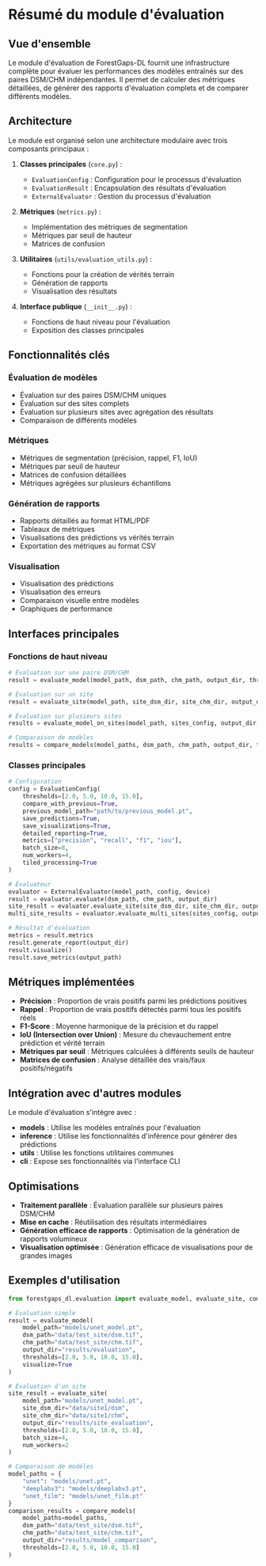 # Résumé du module d'évaluation

## Vue d'ensemble

Le module d'évaluation de ForestGaps-DL fournit une infrastructure complète pour évaluer les performances des modèles entraînés sur des paires DSM/CHM indépendantes. Il permet de calculer des métriques détaillées, de générer des rapports d'évaluation complets et de comparer différents modèles.

## Architecture

Le module est organisé selon une architecture modulaire avec trois composants principaux :

1. **Classes principales** (`core.py`) :
   - `EvaluationConfig` : Configuration pour le processus d'évaluation
   - `EvaluationResult` : Encapsulation des résultats d'évaluation
   - `ExternalEvaluator` : Gestion du processus d'évaluation

2. **Métriques** (`metrics.py`) :
   - Implémentation des métriques de segmentation
   - Métriques par seuil de hauteur
   - Matrices de confusion

3. **Utilitaires** (`utils/evaluation_utils.py`) :
   - Fonctions pour la création de vérités terrain
   - Génération de rapports
   - Visualisation des résultats

4. **Interface publique** (`__init__.py`) :
   - Fonctions de haut niveau pour l'évaluation
   - Exposition des classes principales

## Fonctionnalités clés

### Évaluation de modèles
- Évaluation sur des paires DSM/CHM uniques
- Évaluation sur des sites complets
- Évaluation sur plusieurs sites avec agrégation des résultats
- Comparaison de différents modèles

### Métriques
- Métriques de segmentation (précision, rappel, F1, IoU)
- Métriques par seuil de hauteur
- Matrices de confusion détaillées
- Métriques agrégées sur plusieurs échantillons

### Génération de rapports
- Rapports détaillés au format HTML/PDF
- Tableaux de métriques
- Visualisations des prédictions vs vérités terrain
- Exportation des métriques au format CSV

### Visualisation
- Visualisation des prédictions
- Visualisation des erreurs
- Comparaison visuelle entre modèles
- Graphiques de performance

## Interfaces principales

### Fonctions de haut niveau

```python
# Évaluation sur une paire DSM/CHM
result = evaluate_model(model_path, dsm_path, chm_path, output_dir, thresholds, config, device, visualize)

# Évaluation sur un site
result = evaluate_site(model_path, site_dsm_dir, site_chm_dir, output_dir, thresholds, config, device, batch_size, num_workers, visualize)

# Évaluation sur plusieurs sites
results = evaluate_model_on_sites(model_path, sites_config, output_dir, thresholds, config, device, batch_size, num_workers, visualize, aggregate_results)

# Comparaison de modèles
results = compare_models(model_paths, dsm_path, chm_path, output_dir, thresholds, config, device, visualize)
```

### Classes principales

```python
# Configuration
config = EvaluationConfig(
    thresholds=[2.0, 5.0, 10.0, 15.0],
    compare_with_previous=True,
    previous_model_path="path/to/previous_model.pt",
    save_predictions=True,
    save_visualizations=True,
    detailed_reporting=True,
    metrics=["precision", "recall", "f1", "iou"],
    batch_size=8,
    num_workers=4,
    tiled_processing=True
)

# Évaluateur
evaluator = ExternalEvaluator(model_path, config, device)
result = evaluator.evaluate(dsm_path, chm_path, output_dir)
site_result = evaluator.evaluate_site(site_dsm_dir, site_chm_dir, output_dir)
multi_site_results = evaluator.evaluate_multi_sites(sites_config, output_dir)

# Résultat d'évaluation
metrics = result.metrics
result.generate_report(output_dir)
result.visualize()
result.save_metrics(output_path)
```

## Métriques implémentées

- **Précision** : Proportion de vrais positifs parmi les prédictions positives
- **Rappel** : Proportion de vrais positifs détectés parmi tous les positifs réels
- **F1-Score** : Moyenne harmonique de la précision et du rappel
- **IoU (Intersection over Union)** : Mesure du chevauchement entre prédiction et vérité terrain
- **Métriques par seuil** : Métriques calculées à différents seuils de hauteur
- **Matrices de confusion** : Analyse détaillée des vrais/faux positifs/négatifs

## Intégration avec d'autres modules

Le module d'évaluation s'intègre avec :

- **models** : Utilise les modèles entraînés pour l'évaluation
- **inference** : Utilise les fonctionnalités d'inférence pour générer des prédictions
- **utils** : Utilise les fonctions utilitaires communes
- **cli** : Expose ses fonctionnalités via l'interface CLI

## Optimisations

- **Traitement parallèle** : Évaluation parallèle sur plusieurs paires DSM/CHM
- **Mise en cache** : Réutilisation des résultats intermédiaires
- **Génération efficace de rapports** : Optimisation de la génération de rapports volumineux
- **Visualisation optimisée** : Génération efficace de visualisations pour de grandes images

## Exemples d'utilisation

```python
from forestgaps_dl.evaluation import evaluate_model, evaluate_site, compare_models

# Évaluation simple
result = evaluate_model(
    model_path="models/unet_model.pt",
    dsm_path="data/test_site/dsm.tif",
    chm_path="data/test_site/chm.tif",
    output_dir="results/evaluation",
    thresholds=[2.0, 5.0, 10.0, 15.0],
    visualize=True
)

# Évaluation d'un site
site_result = evaluate_site(
    model_path="models/unet_model.pt",
    site_dsm_dir="data/site1/dsm",
    site_chm_dir="data/site1/chm",
    output_dir="results/site_evaluation",
    thresholds=[2.0, 5.0, 10.0, 15.0],
    batch_size=4,
    num_workers=2
)

# Comparaison de modèles
model_paths = {
    "unet": "models/unet.pt",
    "deeplabv3": "models/deeplabv3.pt",
    "unet_film": "models/unet_film.pt"
}
comparison_results = compare_models(
    model_paths=model_paths,
    dsm_path="data/test_site/dsm.tif",
    chm_path="data/test_site/chm.tif",
    output_dir="results/model_comparison",
    thresholds=[2.0, 5.0, 10.0, 15.0]
)
``` 
